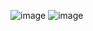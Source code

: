 ![image](https://user-images.githubusercontent.com/55679058/187108734-c4956788-244e-42e0-98ff-28de17c5bbda.png)
![image](https://user-images.githubusercontent.com/55679058/187108751-e9eb663b-c49d-434c-9b31-1124143b703c.png)
